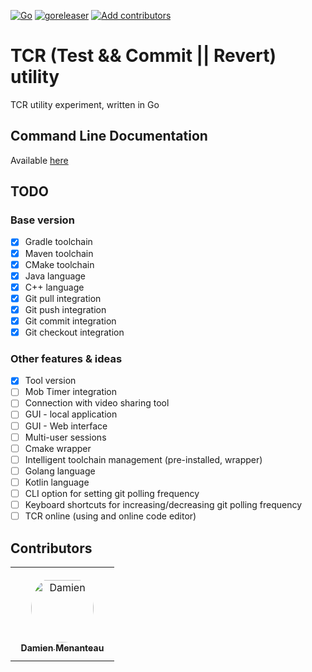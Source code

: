 [![Go](https://github.com/mengdaming/tcr/actions/workflows/go.yml/badge.svg)](https://github.com/mengdaming/tcr/actions/workflows/go.yml)
[![goreleaser](https://github.com/mengdaming/tcr/actions/workflows/goreleaser.yml/badge.svg)](https://github.com/mengdaming/tcr/actions/workflows/goreleaser.yml)
[![Add contributors](https://github.com/mengdaming/tcr/actions/workflows/add_contributors.yml/badge.svg)](https://github.com/mengdaming/tcr/actions/workflows/add_contributors.yml)

# TCR (Test && Commit || Revert) utility

TCR utility experiment, written in Go

## Command Line Documentation

Available [here](./doc/tcr.md)

## TODO

### Base version

- [x] Gradle toolchain
- [x] Maven toolchain
- [x] CMake toolchain
- [x] Java language
- [x] C++  language
- [x] Git pull integration
- [x] Git push integration
- [x] Git commit integration
- [x] Git checkout integration

### Other features & ideas

- [x] Tool version
- [ ] Mob Timer integration
- [ ] Connection with video sharing tool
- [ ] GUI - local application
- [ ] GUI - Web interface
- [ ] Multi-user sessions
- [ ] Cmake wrapper
- [ ] Intelligent toolchain management (pre-installed, wrapper)  
- [ ] Golang language
- [ ] Kotlin language
- [ ] CLI option for setting git polling frequency
- [ ] Keyboard shortcuts for increasing/decreasing git polling frequency
- [ ] TCR online (using and online code editor)

## Contributors

<table>
<tr>
    <td align="center" style="word-wrap: break-word; width: 150.0; height: 150.0">
        <a href=https://github.com/mengdaming>
            <img src=https://avatars.githubusercontent.com/u/1313765?v=4 width="100;"  style="border-radius:50%;align-items:center;justify-content:center;overflow:hidden;padding-top:10px" alt=Damien Menanteau/>
            <br />
            <sub style="font-size:14px"><b>Damien Menanteau</b></sub>
        </a>
    </td>
</tr>
</table>

